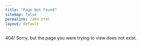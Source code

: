 ```yaml
---
title: "Page Not Found"
sitemap: false
permalink: /404.html
layout: default
---
```


404! Sorry, but the page you were trying to view does not exist.
